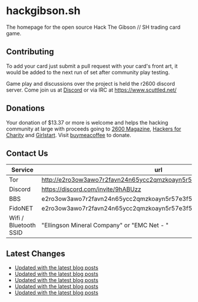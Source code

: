 # hackgibson.sh
The homepage for the open source Hack The Gibson // SH trading card game.


## Contributing

To add your card just submit a pull request with your card's front art, it would be added to the next run of set after community play testing.

Game play and discussions over the project is held the r2600 discord server. Come join us at [Discord](https://discord.com/invite/9hABUzz) or via IRC at https://www.scuttled.net/


## Donations

Your donation of $13.37 or more is welcome and helps the hacking community at large with proceeds going to [2600 Magazine](https://2600.com/), [Hackers for Charity](https://hackersforcharity.org) and [Girlstart](https://girlstart.org).  Visit [buymeacoffee](https://www.buymeacoffee.com/hackgibson.sh) to donate.


## Contact Us

Service | url
-|-
Tor | http://e2ro3ow3awo7r2favn24n65ycc2qmzkoayn5r57e3f56nvjwdcgg32ad.onion
Discord | https://discord.com/invite/9hABUzz
BBS | e2ro3ow3awo7r2favn24n65ycc2qmzkoayn5r57e3f56nvjwdcgg32ad.onion:23
FidoNET | e2ro3ow3awo7r2favn24n65ycc2qmzkoayn5r57e3f56nvjwdcgg32ad.onion:24554
Wifi / Bluetooth SSID | "Ellingson Mineral Company" or "EMC Net - <fidonet address>"

## Latest Changes
<!-- BLOG-POST-LIST:START -->
- [Updated with the latest blog posts](https://github.com/DFW2600/hackgibson.sh/commit/a91a59e673affe6c69cfbc44074b28cd5df344fa)
- [Updated with the latest blog posts](https://github.com/DFW2600/hackgibson.sh/commit/b7f4e16712d1ec0baecb7eac9b044083ada53d5e)
- [Updated with the latest blog posts](https://github.com/DFW2600/hackgibson.sh/commit/133139a3af66267f0a9be0a74781e7a25ade782a)
- [Updated with the latest blog posts](https://github.com/DFW2600/hackgibson.sh/commit/09313237dcee2ad433e0e984ac7d66443cb3be76)
- [Updated with the latest blog posts](https://github.com/DFW2600/hackgibson.sh/commit/5d888edf6ba8e00838b2c9664f6c0c1176e00f93)
<!-- BLOG-POST-LIST:END -->
